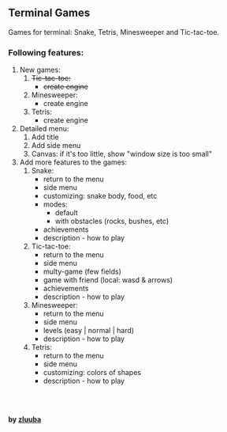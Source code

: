 ## Terminal Games

Games for terminal: Snake, Tetris, Minesweeper and Tic-tac-toe.


### Following features:
1. New games:
   1. ~~Tic-tac-toe:~~
      - ~~create engine~~
   2. Minesweeper:
      - create engine
   3. Tetris:
      - create engine
2. Detailed menu:
   1. Add title
   2. Add side menu 
   3. Canvas: if it's too little, show "window size is too small"
3. Add more features to the games:
   1. Snake:
      - return to the menu
      - side menu
      - customizing: snake body, food, etc
      - modes:
        - default
        - with obstacles (rocks, bushes, etc)
      - achievements
      - description - how to play
   2. Tic-tac-toe:
      - return to the menu
      - side menu
      - multy-game (few fields)
      - game with friend (local: wasd & arrows)
      - achievements
      - description - how to play
   3. Minesweeper:
      - return to the menu
      - side menu
      - levels (easy | normal | hard)
      - description - how to play
   4. Tetris:
      - return to the menu
      - side menu
      - customizing: colors of shapes
      - description - how to play

<br>

##

**by [zluuba](https://github.com/zluuba)**
